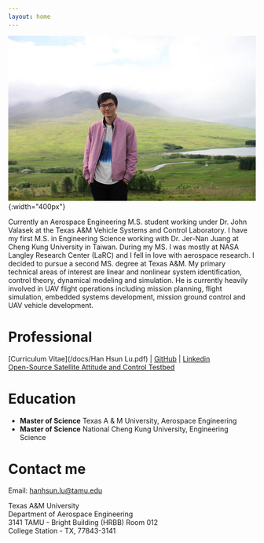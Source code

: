 ```yaml
---
layout: home
---
```

![profile](/img/home/Jack_scotland.jpg "Yep, that's me!"){:width="400px"}

Currently an Aerospace Engineering M.S. student working under Dr. John Valasek at the Texas A&M Vehicle Systems and Control Laboratory. I have my first M.S. in Engineering Science working with Dr. Jer-Nan Juang at Cheng Kung University in Taiwan. During my MS. I was mostly at NASA Langley Research Center (LaRC) and I fell in love with aerospace research. I decided to pursue a second MS. degree at Texas A&M. My primary technical areas of interest are linear and nonlinear system identification, control theory, dynamical modeling and simulation. He is currently heavily involved in UAV flight operations including mission planning, flight simulation, embedded systems development, mission ground control and UAV vehicle development.
# Professional

[Curriculum Vitae](/docs/Han Hsun Lu.pdf) |
[GitHub](https://github.com/hanhsun) |
[Linkedin](https://www.linkedin.com/in/han-hsun-jack-lu-8228b864/)  
[Open-Source Satellite Attitude and Control Testbed](https://github.com/lasr/lasr-lat)


# Education
* **Master of Science** Texas A & M University, Aerospace Engineering
* **Master of Science** National Cheng Kung University, Engineering Science

# Contact me

Email: [hanhsun.lu@tamu.edu](mailto:hanhsun.lu@tamu.edu)

Texas A&M University  
Department of Aerospace Engineering  
3141 TAMU - Bright Building (HRBB) Room 012  
College Station - TX, 77843-3141  
